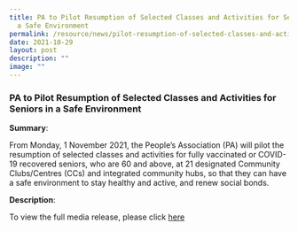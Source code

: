 ```yaml
---
title: PA to Pilot Resumption of Selected Classes and Activities for Seniors in
  a Safe Environment
permalink: /resource/news/pilot-resumption-of-selected-classes-and-activities-for-seniors/
date: 2021-10-29
layout: post
description: ""
image: ""
---
```


### PA to Pilot Resumption of Selected Classes and Activities for Seniors in a Safe Environment 

**Summary**: 

From Monday, 1 November 2021, the People’s Association (PA) will pilot the resumption of selected classes and activities for fully vaccinated or COVID-19 recovered seniors, who are 60 and above, at 21 designated Community Clubs/Centres (CCs) and integrated community hubs, so that they can have a safe environment to stay healthy and active, and renew social bonds. 


**Description**: 

To view the full media release, please click [here](/files/NewsRoom/PA-to-Pilot-Resumption-of-Selected-Classes-and-Activities-for-Seniors-in-a-Safe-Environment.pdf)